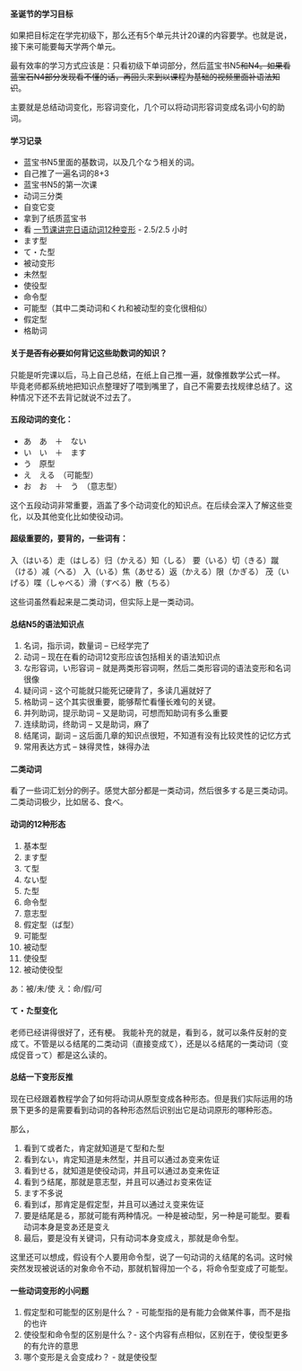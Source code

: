 #### 圣诞节的学习目标

如果把目标定在学完初级下，那么还有5个单元共计20课的内容要学。也就是说，接下来可能要每天学两个单元。

最有效率的学习方式应该是：只看初级下单词部分，然后蓝宝书N5~~和N4。如果看蓝宝石N4部分发现看不懂的话，再回头来到以课程为基础的视频里面补语法知识~~。

主要就是总结动词变化，形容词变化，几个可以将动词形容词变成名词小句的助词。


#### 学习记录
* 蓝宝书N5里面的基数词，以及几个なう相关的词。
* 自己推了一遍名词的8+3
* 蓝宝书N5的第一次课
* 动词三分类
* 自变它变
* 拿到了纸质蓝宝书
* 看 [一节课讲完日语动词12种变形](https://www.bilibili.com/video/BV1Np411f79T) - 2.5/2.5 小时
* ます型
* て・た型
* 被动变形
* 未然型
* 使役型
* 命令型
* 可能型（其中二类动词和くれ和被动型的变化很相似）
* 假定型
* 格助词



#### 关于~~是否有必要~~如何背记这些助数词的知识？
只能是听完课以后，马上自己总结，在纸上自己推一遍，就像推数学公式一样。
毕竟老师都系统地把知识点整理好了喂到嘴里了，自己不需要去找规律总结了。这种情况下还不去背记就说不过去了。



#### 五段动词的变化：
* あ　あ　＋　ない
* い　い　＋　ます
* う　原型
* え　える　（可能型）
* お　お　＋　う　（意志型）

这个五段动词非常重要，涵盖了多个动词变化的知识点。在后续会深入了解这些变化，以及其他变化比如使役动词。


#### 超级重要的，要背的，一些词有：
入（はいる）走（はしる）归（かえる）知（しる） 要（いる）切（きる）蹴（ける）减（へる）
入（いる）焦（あせる）返（かえる）限（かぎる） 茂（いげる）喋（しゃべる）滑（すべる）散（ちる）

这些词虽然看起来是二类动词，但实际上是一类动词。


#### 总结N5的语法知识点

1.	名词，指示词，数量词 – 已经学完了
2.	动词 – 现在在看的动词12变形应该包括相关的语法知识点
3.	な形容词，い形容词 – 就是两类形容词啊，然后二类形容词的语法变形和名词很像
4.	疑问词  - 这个可能就只能死记硬背了，多读几遍就好了
5.	格助词 – 这个其实很重要，能够帮忙看懂长难句的关键。
6.	并列助词，提示助词 – 又是助词，可想而知助词有多么重要
7.	连续助词，终助词 – 又是助词，麻了
8.	结尾词，副词 – 这后面几章的知识点很短，不知道有没有比较灵性的记忆方式
9.	常用表达方式 – 妹得灵性，妹得办法


#### 二类动词

看了一些词汇划分的例子。感觉大部分都是一类动词，然后很多する是三类动词。二类动词极少，比如居る、食べ。


#### 动词的12种形态

1.	基本型
2.	ます型
3.	て型
4.	ない型
5.	た型
6.	命令型
7.	意志型
8.	假定型（ば型）
9.	可能型
10.	被动型
11.	使役型
12.	被动使役型


あ：被/未/使
え：命/假/可

#### て・た型变化

老师已经讲得很好了，还有梗。
我能补充的就是，看到る，就可以条件反射的变成て。不管是以る结尾的二类动词（直接变成て），还是以る结尾的一类动词（变成促音って）都是这么读的。


#### 总结一下变形反推

现在已经跟着教程学会了如何将动词从原型变成各种形态。但是我们实际运用的场景下更多的是需要看到动词的各种形态然后识别出它是动词原形的哪种形态。

那么，
1.	看到て或者た，肯定就知道是て型和た型
2.	看到ない，肯定知道是未然型，并且可以通过あ变来佐证
3.	看到せる，就知道是使役动词，并且可以通过あ变来佐证
4.	看到う结尾，那就是意志型，并且可以通过お变来佐证
5.	ます不多说
6.	看到ば，那肯定是假定型，并且可以通过え变来佐证
7.	要是结尾是る，那就可能有两种情况。一种是被动型，另一种是可能型。要看动词本身是变あ还是变え
8.	最后，要是没有关键词，只有动词本身变成え，那就是命令型。

这里还可以想成，假设有个人要用命令型，说了一句动词的え结尾的名词。这时候突然发现被说话的对象命令不动，那就机智得加一个る，将命令型变成了可能型。

#### 一些动词变形的小问题

1.	假定型和可能型的区别是什么？ - 可能型指的是有能力会做某件事，而不是指的也许
2.	使役型和命令型的区别是什么？- 这个内容有点相似，区别在于，使役型更多的有允许的意思
3.	哪个变形是え会变成わ？ - 就是使役型
